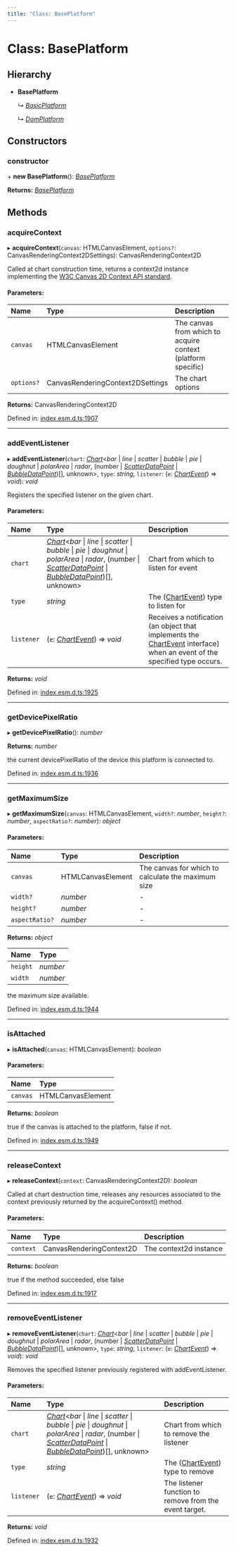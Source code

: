 ```yaml
---
title: "Class: BasePlatform"
---
```


# Class: BasePlatform

## Hierarchy

* **BasePlatform**

  ↳ [*BasicPlatform*](basicplatform.md)

  ↳ [*DomPlatform*](domplatform.md)

## Constructors

### constructor

\+ **new BasePlatform**(): [*BasePlatform*](baseplatform.md)

**Returns:** [*BasePlatform*](baseplatform.md)

## Methods

### acquireContext

▸ **acquireContext**(`canvas`: HTMLCanvasElement, `options?`: CanvasRenderingContext2DSettings): CanvasRenderingContext2D

Called at chart construction time, returns a context2d instance implementing
the [W3C Canvas 2D Context API standard](https://www.w3.org/TR/2dcontext/).

#### Parameters:

Name | Type | Description |
:------ | :------ | :------ |
`canvas` | HTMLCanvasElement | The canvas from which to acquire context (platform specific)   |
`options?` | CanvasRenderingContext2DSettings | The chart options    |

**Returns:** CanvasRenderingContext2D

Defined in: [index.esm.d.ts:1907](https://github.com/chartjs/Chart.js/blob/b319f2cf/types/index.esm.d.ts#L1907)

___

### addEventListener

▸ **addEventListener**(`chart`: [*Chart*](chart.md)<*bar* \| *line* \| *scatter* \| *bubble* \| *pie* \| *doughnut* \| *polarArea* \| *radar*, (number \| [*ScatterDataPoint*](../interfaces/scatterdatapoint.md) \| [*BubbleDataPoint*](../interfaces/bubbledatapoint.md))[], unknown\>, `type`: *string*, `listener`: (`e`: [*ChartEvent*](../interfaces/chartevent.md)) => *void*): *void*

Registers the specified listener on the given chart.

#### Parameters:

Name | Type | Description |
:------ | :------ | :------ |
`chart` | [*Chart*](chart.md)<*bar* \| *line* \| *scatter* \| *bubble* \| *pie* \| *doughnut* \| *polarArea* \| *radar*, (number \| [*ScatterDataPoint*](../interfaces/scatterdatapoint.md) \| [*BubbleDataPoint*](../interfaces/bubbledatapoint.md))[], unknown\> | Chart from which to listen for event   |
`type` | *string* | The ([ChartEvent](../interfaces/chartevent.md)) type to listen for   |
`listener` | (`e`: [*ChartEvent*](../interfaces/chartevent.md)) => *void* | Receives a notification (an object that implements the [ChartEvent](../interfaces/chartevent.md) interface) when an event of the specified type occurs.    |

**Returns:** *void*

Defined in: [index.esm.d.ts:1925](https://github.com/chartjs/Chart.js/blob/b319f2cf/types/index.esm.d.ts#L1925)

___

### getDevicePixelRatio

▸ **getDevicePixelRatio**(): *number*

**Returns:** *number*

the current devicePixelRatio of the device this platform is connected to.

Defined in: [index.esm.d.ts:1936](https://github.com/chartjs/Chart.js/blob/b319f2cf/types/index.esm.d.ts#L1936)

___

### getMaximumSize

▸ **getMaximumSize**(`canvas`: HTMLCanvasElement, `width?`: *number*, `height?`: *number*, `aspectRatio?`: *number*): *object*

#### Parameters:

Name | Type | Description |
:------ | :------ | :------ |
`canvas` | HTMLCanvasElement | The canvas for which to calculate the maximum size   |
`width?` | *number* | - |
`height?` | *number* | - |
`aspectRatio?` | *number* | - |

**Returns:** *object*

Name | Type |
:------ | :------ |
`height` | *number* |
`width` | *number* |

the maximum size available.

Defined in: [index.esm.d.ts:1944](https://github.com/chartjs/Chart.js/blob/b319f2cf/types/index.esm.d.ts#L1944)

___

### isAttached

▸ **isAttached**(`canvas`: HTMLCanvasElement): *boolean*

#### Parameters:

Name | Type |
:------ | :------ |
`canvas` | HTMLCanvasElement |

**Returns:** *boolean*

true if the canvas is attached to the platform, false if not.

Defined in: [index.esm.d.ts:1949](https://github.com/chartjs/Chart.js/blob/b319f2cf/types/index.esm.d.ts#L1949)

___

### releaseContext

▸ **releaseContext**(`context`: CanvasRenderingContext2D): *boolean*

Called at chart destruction time, releases any resources associated to the context
previously returned by the acquireContext() method.

#### Parameters:

Name | Type | Description |
:------ | :------ | :------ |
`context` | CanvasRenderingContext2D | The context2d instance   |

**Returns:** *boolean*

true if the method succeeded, else false

Defined in: [index.esm.d.ts:1917](https://github.com/chartjs/Chart.js/blob/b319f2cf/types/index.esm.d.ts#L1917)

___

### removeEventListener

▸ **removeEventListener**(`chart`: [*Chart*](chart.md)<*bar* \| *line* \| *scatter* \| *bubble* \| *pie* \| *doughnut* \| *polarArea* \| *radar*, (number \| [*ScatterDataPoint*](../interfaces/scatterdatapoint.md) \| [*BubbleDataPoint*](../interfaces/bubbledatapoint.md))[], unknown\>, `type`: *string*, `listener`: (`e`: [*ChartEvent*](../interfaces/chartevent.md)) => *void*): *void*

Removes the specified listener previously registered with addEventListener.

#### Parameters:

Name | Type | Description |
:------ | :------ | :------ |
`chart` | [*Chart*](chart.md)<*bar* \| *line* \| *scatter* \| *bubble* \| *pie* \| *doughnut* \| *polarArea* \| *radar*, (number \| [*ScatterDataPoint*](../interfaces/scatterdatapoint.md) \| [*BubbleDataPoint*](../interfaces/bubbledatapoint.md))[], unknown\> | Chart from which to remove the listener   |
`type` | *string* | The ([ChartEvent](../interfaces/chartevent.md)) type to remove   |
`listener` | (`e`: [*ChartEvent*](../interfaces/chartevent.md)) => *void* | The listener function to remove from the event target.    |

**Returns:** *void*

Defined in: [index.esm.d.ts:1932](https://github.com/chartjs/Chart.js/blob/b319f2cf/types/index.esm.d.ts#L1932)
